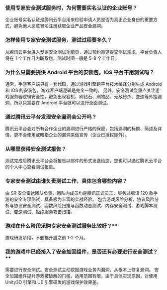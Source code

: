 

### 使用专家安全测试服务时，为何需要实名认证的企业账号？ 
企业账号实名认证是腾讯云平台用来检验申请人员是否为真正企业身份的重要方式，避免他人恶意冒名注册获取企业产品安全漏洞。

### 怎样使用专家安全测试服务，测试过程要多久？ 
从腾讯云平台进入专家安全测试功能页，通过预约渠道提交测试需求，平台负责人将在 1 个工作日内联系您。测试时间一般是 5-8 个工作日。

### 为什么只需要提供 Android 平台的安装包，IOS 平台不用测试吗？  
通常，手游客户端只有一套代码，通过游戏引擎跨平台技术编译分别生成 Android 和 IOS 的安装包，游戏客户端逻辑是完全一致的。
另外，安全测试会重点关注游戏服务器逻辑安全性，避免出现宕机、刷钻石、刷物品、无敌秒杀、变速等外挂漏洞，所以只需要在 Android 平台就可以进行全面测试。

### 通过腾讯云平台发现安全漏洞会公开吗？   
腾讯云平台会对所有合作企业的漏洞进行严格的保密，包括漏洞的标题、简述及详情，更不会使用或暗指企业的漏洞来做宣传（企业已授权除外）。

### 从哪里获得安全测试报告？  
测试完成后腾讯云平台会将报告以邮件的形式发送给您，您也可以通过腾讯云平台的个人中心查看测试报告。

### 专家安全测试由谁负责测试工作，具体包含哪些内容？
由 SR 安全雷达团队负责，团队内成员均是腾讯正式员工，服务过腾讯 120 款手游的安全专项测试，具备极为丰富的实战经验。
包含游戏风险分析，协议风险分析与协议安全测试、函数风险扫描与函数动态测试、内存安全测试、游戏脚本测试、变速测试、拒绝服务攻击扫描。

### 游戏在什么阶段采购专家安全测试服务比较好？**  
游戏研发阶段，不删档开启之前 1-2 个月。

### 我的游戏中已经接入了安全加固组件，是否还有必要进行安全测试？**  
需要进行安全测试。安全测试主动挖掘游戏业务内漏洞，从根本上修复漏洞。
安全加固组件提升游戏被破解的门槛，适用范围有限，由于具体实现原因，对使用 Unity3D 引擎和 UE 引擎研发的游戏保护效果差。
